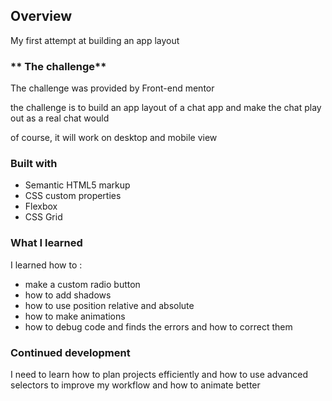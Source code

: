 ## **Overview**

My first attempt at building an app layout

### ** The challenge**

The challenge was provided by Front-end mentor

the challenge is to build an app layout of a chat app and make the chat play out as a real chat would

of course, it will work on desktop and mobile view

### **Built with**

- Semantic HTML5 markup
- CSS custom properties
- Flexbox
- CSS Grid

### **What I learned**

I learned how to :

- make a custom radio button
- how to add shadows
- how to use position relative and absolute
- how to make animations
- how to debug code and finds the errors and how to correct them

### **Continued development**

I need to learn how to plan projects efficiently and how to use advanced selectors to improve my workflow and how to animate better
